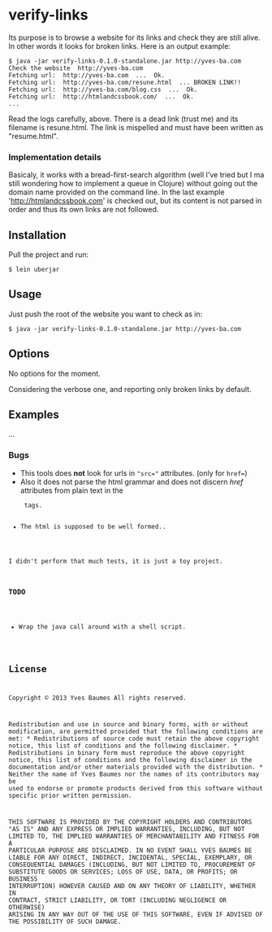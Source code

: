 # verify-links

Its purpose is to browse a website for its links and check they are
still alive. In other words it looks for broken links. Here is an
output example:

```
$ java -jar verify-links-0.1.0-standalone.jar http://yves-ba.com
Check the website  http://yves-ba.com
Fetching url:  http://yves-ba.com  ...  Ok.
Fetching url:  http://yves-ba.com/resune.html  ... BROKEN LINK!!
Fetching url:  http://yves-ba.com/blog.css  ...  Ok.
Fetching url:  http://htmlandcssbook.com/  ...  Ok.
...
```

Read the logs carefully, above. There is a dead link (trust me) and
its filename is resune.html. The link is mispelled and must have been
written as "resume.html".

### Implementation details

Basicaly, it works with a bread-first-search algorithm (well I've
tried but I ma still wondering how to implement a queue in Clojure)
without going out the domain name provided on the command line. In the
last example 'http://htmlandcssbook.com' is checked out, but its
content is not parsed in order and thus its own links are not
followed.


## Installation

Pull the project and run:

    $ lein uberjar


## Usage

Just push the root of the website you want to check as in:

    $ java -jar verify-links-0.1.0-standalone.jar http://yves-ba.com

## Options

No options for the moment.

Considering the verbose one, and reporting only broken links by default.

## Examples

...

### Bugs

* This tools does **not** look for urls in ```"src="``` attributes.
  (only for ```href=```)
* Also it does not parse the html grammar and does not discern *href*
attributes from plain text in the <pre><code> tags.
* The html is supposed to be well formed..

I didn't perform that much tests, it is just a toy project.

### TODO

* Wrap the java call around with a shell script.

## License

Copyright © 2013 Yves Baumes
All rights reserved.

Redistribution and use in source and binary forms, with or without
modification, are permitted provided that the following conditions are
met:
    * Redistributions of source code must retain the above copyright
      notice, this list of conditions and the following disclaimer.
    * Redistributions in binary form must reproduce the above
      copyright notice, this list of conditions and the following
      disclaimer in the documentation and/or other materials provided
      with the distribution.
    * Neither the name of Yves Baumes nor the names of its
      contributors may be used to endorse or promote products derived
      from this software without specific prior written permission.

THIS SOFTWARE IS PROVIDED BY THE COPYRIGHT HOLDERS AND CONTRIBUTORS
"AS IS" AND ANY EXPRESS OR IMPLIED WARRANTIES, INCLUDING, BUT NOT
LIMITED TO, THE IMPLIED WARRANTIES OF MERCHANTABILITY AND FITNESS FOR
A PARTICULAR PURPOSE ARE DISCLAIMED. IN NO EVENT SHALL YVES BAUMES BE
LIABLE FOR ANY DIRECT, INDIRECT, INCIDENTAL, SPECIAL, EXEMPLARY, OR
CONSEQUENTIAL DAMAGES (INCLUDING, BUT NOT LIMITED TO, PROCUREMENT OF
SUBSTITUTE GOODS OR SERVICES; LOSS OF USE, DATA, OR PROFITS; OR
BUSINESS INTERRUPTION) HOWEVER CAUSED AND ON ANY THEORY OF LIABILITY,
WHETHER IN CONTRACT, STRICT LIABILITY, OR TORT (INCLUDING NEGLIGENCE
OR OTHERWISE) ARISING IN ANY WAY OUT OF THE USE OF THIS SOFTWARE, EVEN
IF ADVISED OF THE POSSIBILITY OF SUCH DAMAGE.
